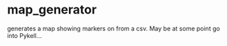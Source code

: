 # map_generator
generates a map showing markers on from a csv. May be at some point go into Pykell...
